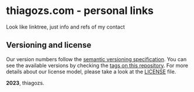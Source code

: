 # thiagozs.com - personal links

Look like linktree, just info and refs of my contact

## Versioning and license

Our version numbers follow the [semantic versioning specification](http://semver.org/). You can see the available versions by checking the [tags on this repository](https://github.com/thiagozs/thiagozs.com/tags). For more details about our license model, please take a look at the [LICENSE](LICENSE) file.

**2023**, thiagozs.